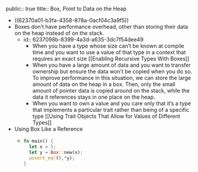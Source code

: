 public:: true
title:: Box<T>, Point to Data on the Heap

- ((62370a01-b3fa-4358-878a-0acf04c3a9f5))
- Boxes don’t have performance overhead, other than storing their data on the heap instead of on the stack.
	- id:: 6237098b-8399-4a3d-a635-3dc7f54dee49
	  * When you have a type whose size can’t be known at compile time and you want to use a value of that type in a context that requires an exact size [[Enabling Recursive Types With Boxes]] 
	  * When you have a large amount of data and you want to transfer ownership but ensure the data won’t be copied when you do so. To improve performance in this situation, we can store the large amount of data on the heap in a box. Then, only the small amount of pointer data is copied around on the stack, while the data it references stays in one place on the heap. 
	  * When you want to own a value and you care only that it’s a type that implements a particular trait rather than being of a specific type [[Using Trait Objects That Allow for Values of Different Types]]
- Using Box<T> Like a Reference
	- ```rust
	  fn main() {
	    let x = 5;
	    let y = Box::new(x);
	    assert_eq!(5,*y);
	  }
	  ```